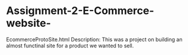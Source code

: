 # Assignment-2-E-Commerce-website-

EcommerceProtoSite.html
Description: This was a project on building an almost functinal site for a product we wanted to sell.
